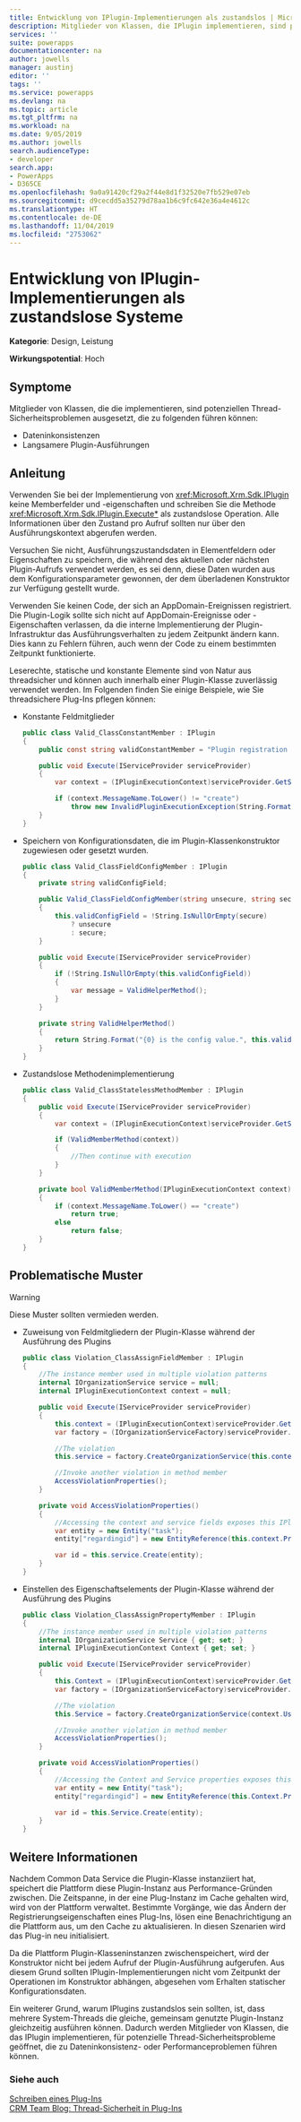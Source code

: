 ```yaml
---
title: Entwicklung von IPlugin-Implementierungen als zustandslos | MicrosoftDocs
description: Mitglieder von Klassen, die IPlugin implementieren, sind potenziellen Thread-Sicherheitsproblemen ausgesetzt, die zu Dateninkonsistenz- oder Performanceproblemen führen können.
services: ''
suite: powerapps
documentationcenter: na
author: jowells
manager: austinj
editor: ''
tags: ''
ms.service: powerapps
ms.devlang: na
ms.topic: article
ms.tgt_pltfrm: na
ms.workload: na
ms.date: 9/05/2019
ms.author: jowells
search.audienceType:
- developer
search.app:
- PowerApps
- D365CE
ms.openlocfilehash: 9a0a91420cf29a2f44e8d1f32520e7fb529e07eb
ms.sourcegitcommit: d9cecdd5a35279d78aa1b6c9fc642e36a4e4612c
ms.translationtype: HT
ms.contentlocale: de-DE
ms.lasthandoff: 11/04/2019
ms.locfileid: "2753062"
---
```

# <a name="develop-iplugin-implementations-as-stateless"></a>Entwicklung von IPlugin-Implementierungen als zustandslose Systeme

**Kategorie**: Design, Leistung

**Wirkungspotential**: Hoch

<a name='symptoms'></a>

## <a name="symptoms"></a>Symptome

Mitglieder von Klassen, die die <xref href="Microsoft.Xrm.Sdk.IPlugin?text=IPlugin interface" /> implementieren, sind potenziellen Thread-Sicherheitsproblemen ausgesetzt, die zu folgenden führen können:

- Dateninkonsistenzen
- Langsamere Plugin-Ausführungen

<a name='guidance'></a>

## <a name="guidance"></a>Anleitung

Verwenden Sie bei der Implementierung von <xref:Microsoft.Xrm.Sdk.IPlugin> keine Memberfelder und -eigenschaften und schreiben Sie die Methode <xref:Microsoft.Xrm.Sdk.IPlugin.Execute*> als zustandslose Operation.  Alle Informationen über den Zustand pro Aufruf sollten nur über den Ausführungskontext abgerufen werden.  

Versuchen Sie nicht, Ausführungszustandsdaten in Elementfeldern oder Eigenschaften zu speichern, die während des aktuellen oder nächsten Plugin-Aufrufs verwendet werden, es sei denn, diese Daten wurden aus dem Konfigurationsparameter gewonnen, der dem überladenen Konstruktor zur Verfügung gestellt wurde.

Verwenden Sie keinen Code, der sich an AppDomain-Ereignissen registriert. Die Plugin-Logik sollte sich nicht auf AppDomain-Ereignisse oder -Eigenschaften verlassen, da die interne Implementierung der Plugin-Infrastruktur das Ausführungsverhalten zu jedem Zeitpunkt ändern kann. Dies kann zu Fehlern führen, auch wenn der Code zu einem bestimmten Zeitpunkt funktionierte.

Leserechte, statische und konstante Elemente sind von Natur aus threadsicher und können auch innerhalb einer Plugin-Klasse zuverlässig verwendet werden. Im Folgenden finden Sie einige Beispiele, wie Sie threadsichere Plug-Ins pflegen können:

- Konstante Feldmitglieder

    ```csharp
    public class Valid_ClassConstantMember : IPlugin
    {
        public const string validConstantMember = "Plugin registration not valid for {0} message.";

        public void Execute(IServiceProvider serviceProvider)
        {
            var context = (IPluginExecutionContext)serviceProvider.GetService(typeof(IPluginExecutionContext));

            if (context.MessageName.ToLower() != "create")
                throw new InvalidPluginExecutionException(String.Format(Valid_ClassConstantMember.validConstantMember, context.MessageName));
        }
    }
    ```

- Speichern von Konfigurationsdaten, die im Plugin-Klassenkonstruktor zugewiesen oder gesetzt wurden.
    ```csharp
    public class Valid_ClassFieldConfigMember : IPlugin
    {
        private string validConfigField;

        public Valid_ClassFieldConfigMember(string unsecure, string secure)
        {
            this.validConfigField = !String.IsNullOrEmpty(secure)
                ? unsecure
                : secure;
        }

        public void Execute(IServiceProvider serviceProvider)
        {
            if (!String.IsNullOrEmpty(this.validConfigField))
            {
                var message = ValidHelperMethod();
            }
        }

        private string ValidHelperMethod()
        {
            return String.Format("{0} is the config value.", this.validConfigField);
        }
    }
    ```

- Zustandslose Methodenimplementierung

    ```csharp
    public class Valid_ClassStatelessMethodMember : IPlugin
    {
        public void Execute(IServiceProvider serviceProvider)
        {
            var context = (IPluginExecutionContext)serviceProvider.GetService(typeof(IPluginExecutionContext));
    
            if (ValidMemberMethod(context))
            {
                //Then continue with execution
            }
        }
    
        private bool ValidMemberMethod(IPluginExecutionContext context)
        {
            if (context.MessageName.ToLower() == "create")
                return true;
            else
                return false;
        }
    }
    ```

<a name='problem'></a>

## <a name="problematic-patterns"></a>Problematische Muster

> [!WARNING]
> Diese Muster sollten vermieden werden.

- Zuweisung von Feldmitgliedern der Plugin-Klasse während der Ausführung des Plugins
 
    ```csharp
    public class Violation_ClassAssignFieldMember : IPlugin
    {
        //The instance member used in multiple violation patterns
        internal IOrganizationService service = null;
        internal IPluginExecutionContext context = null;
    
        public void Execute(IServiceProvider serviceProvider)
        {
            this.context = (IPluginExecutionContext)serviceProvider.GetService(typeof(IPluginExecutionContext));
            var factory = (IOrganizationServiceFactory)serviceProvider.GetService(typeof(IOrganizationServiceFactory));
    
            //The violation
            this.service = factory.CreateOrganizationService(this.context.UserId);
    
            //Invoke another violation in method member
            AccessViolationProperties();
        }
    
        private void AccessViolationProperties()
        {
            //Accessing the context and service fields exposes this IPlugin implementation to thread-safety issues
            var entity = new Entity("task");
            entity["regardingid"] = new EntityReference(this.context.PrimaryEntityName, this.context.PrimaryEntityId);
    
            var id = this.service.Create(entity);
        }
    }
    ```

- Einstellen des Eigenschaftselements der Plugin-Klasse während der Ausführung des Plugins

    ```csharp
    public class Violation_ClassAssignPropertyMember : IPlugin
    {
        //The instance member used in multiple violation patterns
        internal IOrganizationService Service { get; set; }
        internal IPluginExecutionContext Context { get; set; }
    
        public void Execute(IServiceProvider serviceProvider)
        {
            this.Context = (IPluginExecutionContext)serviceProvider.GetService(typeof(IPluginExecutionContext));
            var factory = (IOrganizationServiceFactory)serviceProvider.GetService(typeof(IOrganizationServiceFactory));
    
            //The violation
            this.Service = factory.CreateOrganizationService(context.UserId);
    
            //Invoke another violation in method member
            AccessViolationProperties();
        }
    
        private void AccessViolationProperties()
        {
            //Accessing the Context and Service properties exposes this IPlugin implementation to thread-safety issues
            var entity = new Entity("task");
            entity["regardingid"] = new EntityReference(this.Context.PrimaryEntityName, this.Context.PrimaryEntityId);
    
            var id = this.Service.Create(entity);
        }
    }
    ```

<a name='additional'></a>

## <a name="additional-information"></a>Weitere Informationen

Nachdem Common Data Service die Plugin-Klasse instanziiert hat, speichert die Plattform diese Plugin-Instanz aus Performance-Gründen zwischen. Die Zeitspanne, in der eine Plug-Instanz im Cache gehalten wird, wird von der Plattform verwaltet.  Bestimmte Vorgänge, wie das Ändern der Registrierungseigenschaften eines Plug-Ins, lösen eine Benachrichtigung an die Plattform aus, um den Cache zu aktualisieren.  In diesen Szenarien wird das Plug-in neu initialisiert.

Da die Plattform Plugin-Klasseninstanzen zwischenspeichert, wird der Konstruktor nicht bei jedem Aufruf der Plugin-Ausführung aufgerufen.  Aus diesem Grund sollten IPlugin-Implementierungen nicht vom Zeitpunkt der Operationen im Konstruktor abhängen, abgesehen vom Erhalten statischer Konfigurationsdaten. 

Ein weiterer Grund, warum IPlugins zustandslos sein sollten, ist, dass mehrere System-Threads die gleiche, gemeinsam genutzte Plugin-Instanz gleichzeitig ausführen können.  Dadurch werden Mitglieder von Klassen, die das IPlugin implementieren, für potenzielle Thread-Sicherheitsprobleme geöffnet, die zu Dateninkonsistenz- oder Performanceproblemen führen können.

<a name='seealso'></a>

### <a name="see-also"></a>Siehe auch

[Schreiben eines Plug-Ins](../../write-plug-in.md)<br />
[CRM Team Blog: Thread-Sicherheit in Plug-Ins](https://blogs.msdn.com/b/crm/archive/2008/11/18/member-static-variable-and-thread-safety-in-plug-in-for-crm-4-0.aspx)<br />